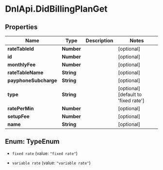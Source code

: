 # DnlApi.DidBillingPlanGet

## Properties
Name | Type | Description | Notes
------------ | ------------- | ------------- | -------------
**rateTableId** | **Number** |  | [optional] 
**id** | **Number** |  | [optional] 
**monthlyFee** | **Number** |  | [optional] 
**rateTableName** | **String** |  | [optional] 
**payphoneSubcharge** | **String** |  | [optional] 
**type** | **String** |  | [optional] [default to &#39;fixed rate&#39;]
**ratePerMin** | **Number** |  | [optional] 
**setupFee** | **Number** |  | [optional] 
**name** | **String** |  | [optional] 


<a name="TypeEnum"></a>
## Enum: TypeEnum


* `fixed rate` (value: `"fixed rate"`)

* `variable rate` (value: `"variable rate"`)




